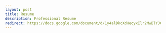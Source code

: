 ```yaml
---
layout: post
title: Resume
description: Professional Resume
redirect: https://docs.google.com/document/d/1y4alDkcXdHecyxIlr2MwBlYJGay8FUd1_CwT2LM3XZo/edit?usp=sharing
---
```



